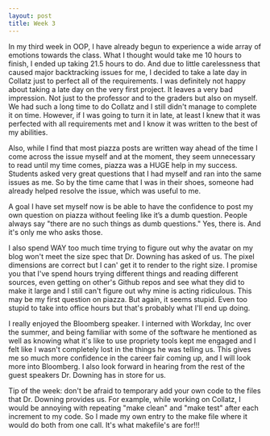 ```yaml
---
layout: post
title: Week 3
---
```


In my third week in OOP, I have already begun to experience a wide array of emotions towards the class. What I thought would take me 10 hours to finish, I ended up taking 21.5 hours to do. And due to little carelessness that caused major backtracking issues for me, I decided to take a late day in Collatz just to perfect all of the requirements. I was definitely not happy about taking a late day on the very first project. It leaves a very bad impression. Not just to the professor and to the graders but also on myself. We had such a long time to do Collatz and I still didn't manage to complete it on time. However, if I was going to turn it in late, at least I knew that it was perfected with all requirements met and I know it was written to the best of my abilities.

Also, while I find that most piazza posts are written way ahead of the time I come across the issue myself and at the moment, they seem unnecessary to read until my time comes, piazza was a HUGE help in my success. Students asked very great questions that I had myself and ran into the same issues as me. So by the time came that I was in their shoes, someone had already helped resolve the issue, which was useful to me.

A goal I have set myself now is be able to have the confidence to post my own question on piazza without feeling like it’s a dumb question. People always say "there are no such things as dumb questions." Yes, there is. And it's only me who asks those.

I also spend WAY too much time trying to figure out why the avatar on my blog won't meet the size spec that Dr. Downing has asked of us. The pixel dimensions are correct but I can' get it to render to the right size. I promise you that I've spend hours trying different things and reading different sources, even getting on other's Github repos and see what they did to make it large and I still can't figure out why mine is acting ridiculous. This may be my first question on piazza. But again, it seems stupid. Even too stupid to take into office hours but that's probably what I'll end up doing.

I really enjoyed the Bloomberg speaker. I interned with Workday, Inc over the summer, and being familiar with some of the software he mentioned as well as knowing what it's like to use propriety tools kept me engaged and I felt like I wasn't completely lost in the things he was telling us. This gives me so much more confidence in the career fair coming up, and I will look more into Bloomberg. I also look forward in hearing from the rest of the guest speakers Dr. Downing has in store for us.

Tip of the week: don't be afraid to temporary add your own code to the files that Dr. Downing provides us. For example, while working on Collatz, I would be annoying with repeating "make clean" and "make test" after each increment to my code. So I made my own entry to the make file where it would do both from one call. It's what makefile's are for!!!
